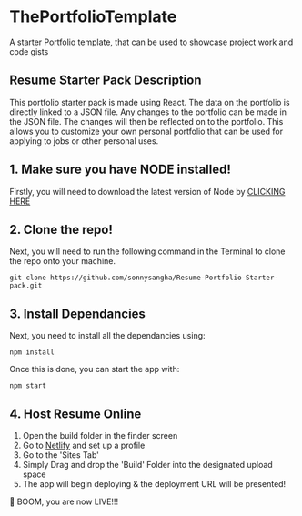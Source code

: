 # ThePortfolioTemplate
A starter Portfolio template, that can be used to showcase project work and code gists

## Resume Starter Pack Description

This portfolio starter pack is made using React. The data on the portfolio is directly linked to a JSON file. Any changes to the portfolio can be made in the JSON file. The changes will then be reflected on to the portfolio. This allows you to customize your own personal portfolio that can be used for applying to jobs or other personal uses.

## 1. Make sure you have NODE installed!

Firstly, you will need to download the latest version of Node by <a href="https://nodejs.org/en/download/">CLICKING HERE</a>

## 2. Clone the repo!

Next, you will need to run the following command in the Terminal to clone the repo onto your machine.

```git clone https://github.com/sonnysangha/Resume-Portfolio-Starter-pack.git```

## 3. Install Dependancies

Next, you need to install all the dependancies using:

```npm install```

Once this is done, you can start the app with:

```npm start```

## 4. Host Resume Online

1) Open the build folder in the finder screen
2) Go to <a href="https://www.netlify.com/">Netlify</a> and set up a profile
3) Go to the 'Sites Tab'
4) Simply Drag and drop the 'Build' Folder into the designated upload space
5) The app will begin deploying & the deployment URL will be presented!

🚀 BOOM, you are now LIVE!!!